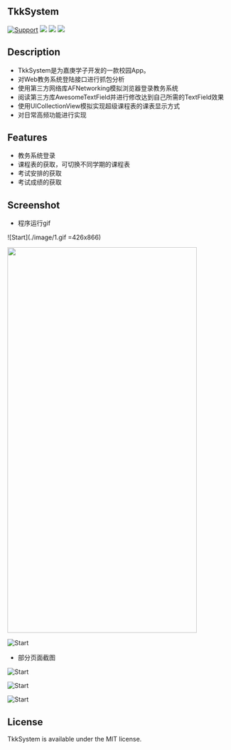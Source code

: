 ## TkkSystem

[![Support](https://img.shields.io/badge/support-iOS%208.0%2B%20-blue.svg?style=flat)](https://www.apple.com/nl/ios/)
![](https://img.shields.io/badge/lanuage-Objective--C-brightgreen.svg)
![](https://img.shields.io/badge/pod-1.4.0-red.svg)
![](https://img.shields.io/badge/license-MIT-green.svg)

## Description

- TkkSystem是为嘉庚学子开发的一款校园App。
- 对Web教务系统登陆接口进行抓包分析
- 使用第三方网络库AFNetworking模拟浏览器登录教务系统
- 阅读第三方库AwesomeTextField并进行修改达到自己所需的TextField效果
- 使用UICollectionView模拟实现超级课程表的课表显示方式
- 对日常高频功能进行实现

## Features

- 教务系统登录
- 课程表的获取，可切换不同学期的课程表
- 考试安排的获取
- 考试成绩的获取

## Screenshot

- 程序运行gif

![Start](./image/1.gif =426x866)

<img width="426" height="866" src="./image/1.gif"/>

![Start](https://raw.githubusercontent.com/01-Liny/TkkSystem/master/image/1-2.jpg)

- 部分页面截图

![Start](https://raw.githubusercontent.com/01-Liny/TkkSystem/master/image/2.jpg)

![Start](https://raw.githubusercontent.com/01-Liny/TkkSystem/master/image/3-2.jpg)

![Start](https://raw.githubusercontent.com/01-Liny/TkkSystem/master/image/4-2.jpg)

## License

TkkSystem is available under the MIT license.
